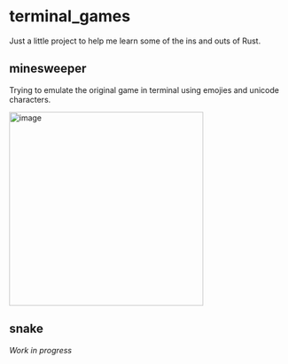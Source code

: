 # terminal_games

Just a little project to help me learn some of the ins and outs of Rust.

## minesweeper

Trying to emulate the original game in terminal using emojies and unicode characters.

<img width="350" alt="image" src="https://user-images.githubusercontent.com/97430840/189459075-10721bd3-7199-421f-a735-0e16bbb292a1.png">

## snake

_Work in progress_
